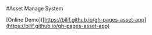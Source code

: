 #Asset Manage System

[Online Demo]([https://bilif.github.io/gh-pages-asset-app](https://bilif.github.io/gh-pages-asset-app)

